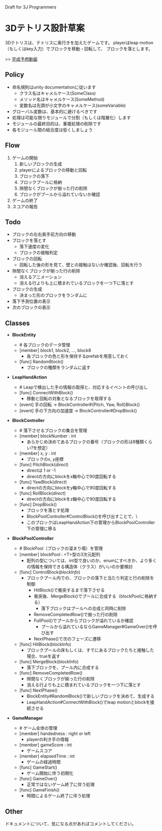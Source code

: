 
Draft for 3J Programmers

3Dテトリス設計草案
================

3Dテトリスは、テトリスに奥行きを加えたゲームです。
playerはleap motion（もしくはkey入力）でブロックを移動・回転して、
ブロックを落とします。

\>> [完成予想動画](https://www.youtube.com/watch?v=P2lOHc8wReo)

Policy
------

- 命名規則はunity documentationに従います
	- クラス名はキャメルケース(SomeClass)
	- メソッド名はキャメルケース(SomeMethod)
	- 変数名は先頭が小文字のキャメルケース(someVariable)
- グローバル変数は、基本的に避けるべきです
- 処理は可能な限りモジュールで分割（もしくは階層化）します
- モジュールの最終目的は、重複処理の削除です
- 各モジュール間の結合度は低くしましょう

Flow
----

1. ゲームの開始
	1. 新しいブロックの生成
	2. playerによるブロックの移動と回転
	3. ブロックの落下
	4. ブロックプールに格納
	5. 隙間なくブロックが揃った行の削除
	6. ブロックがプールから溢れていないか確認
2. ゲームの終了
3. スコアの報告

Todo
----

- ブロックの左右奥手前方向の移動
- ブロックを落とす
	- 落下速度の変化
	- ブロックの接触判定
- ブロックの回転
	- 回転した後の形を見て、壁との接触はないか確認後、回転を行う
- 隙間なくブロックが揃った行の削除
	- 消えるアニメーション
	- 消える行よりも上に積まれているブロックを一つ下に落とす
- ブロックの生成
	- 決まった形のブロックをランダムに
- 落下予測位置の表示
- 次のブロックの表示

Classes
-------

- __BlockEntity__
	- \# 各ブロックのデータ管理
	- [member] block1, block2, …, block8
		- 各ブロックの色と形を保持するprefabを用意しておく
	- [func] RandomBlock()
		- ブロックの種類をランダムに返す

- __LeapHandAction__
	- \# Leapで検出した手の情報の取得と、対応するイベントの呼び出し
	- [func] ConnectWithBlock()
		- 移動と回転の対象となるブロックを取得する
	- [event] 手の回転 -> BlockController#{Pitch, Yaw, Roll}Block()
	- [event] 手の下方向の加速度 -> BlockController#DropBlock()

- __BlockController__
	- \# 落下させるブロックの集合を管理
	- [member] blockNumber : int
		- あらかじめ決めてあるブロックの番号（ブロックの形は8種類くらい?を想定）
	- [member] x, y : int
		- ブロックのx, y座標
	- [func] PitchBlock(*direct*)
		- directは 1 or -1
		- directの方向にblockをx軸中心で90度回転する
	- [func] YawBlock(*direct*)
		- directの方向にblockをy軸中心で90度回転する
	- [func] RollBlock(*direct*)
		- directの方向にblockをz軸中心で90度回転する
	- [func] DropBlock()
		- ブロックを落とす処理
		- BlockPoolController#ControlBlock()を呼び出すことで、\
		- このブロックはLeapHandAction下の管理からBlockPoolController下の管理に移る

- __BlockPoolController__
	- \# BlockPool（ブロックの溜まり場）を管理
	- [member] blockPool : <T\>型の3次元配列
		- 配列の型については、int型で良いのか、enumにすべきか、より多くの情報を保持できる構造体（クラス）がいいのか要検討
	- [func] ControlBlock(*blockInfo*)
		- ブロックプール内での、ブロックの落下と当たり判定と行の削除を制御
			- HitBlock()で衝突するまで落下させる
			- 衝突後、MergeBlock()でプールに合成する（blockPoolに格納する）
				- 落下ブロックはプールへの合成と同時に削除
			- RemoveCompletedRow()で揃った行の削除
			- FullPool()でプールからブロックが溢れているか確認
				- プールから溢れているならGameManager#GameOver()を呼び出す
			- NextPhase()で次のフェーズに遷移
	- [func] HitBlock(blockInfo)
		- ブロックプールの床もしくは、すでにあるブロックたちと接触した場合、trueを返す
	- [func] MergeBlock(blockInfo)
		- 落下ブロックを、プール内に合成する
	- [func] RemoveCompletedRow()
		- 隙間なくブロックが揃った行の削除
		- 消える行よりも上に積まれているブロックを一つ下に落とす
	- [func] NextPhase()
		- BlockEntity#RandomBlock()で新しいブロックを決めて、生成する
		- LeapHandAction#ConnectWithBlock()でleap motionとblockを接続させる

- __GameManager__
	- \# ゲーム全体の管理
	- [member] handedness : right or left
		- playerの利き手の情報
	- [member] gameScore : int
		- ゲームスコア
	- [member] elapsedTime : int
		- ゲームの経過時間
	- [func] GameStart()
		- ゲーム開始に伴う初期化
	- [func] GameOver()
		- 正常ではないゲーム終了に伴う処理
	- [func] GameFinish()
		- 時間によるゲーム終了に伴う処理

Other
-----

ドキュメントについて、気になる点があればコメントしてください。



